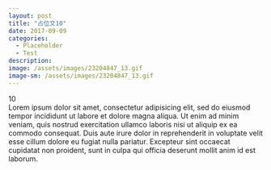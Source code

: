 ```yaml
---
layout: post
title: "占位文10"
date: 2017-09-09
categories:
  - Placeholder
  - Test
description:
image: /assets/images/23204847_13.gif
image-sm: /assets/images/23204847_13.gif
---
```

10  
Lorem ipsum dolor sit amet, consectetur adipisicing elit, sed do eiusmod tempor incididunt ut labore et dolore magna aliqua. Ut enim ad minim veniam, quis nostrud exercitation ullamco laboris nisi ut aliquip ex ea commodo consequat. Duis aute irure dolor in reprehenderit in voluptate velit esse cillum dolore eu fugiat nulla pariatur. Excepteur sint occaecat cupidatat non proident, sunt in culpa qui officia deserunt mollit anim id est laborum.
